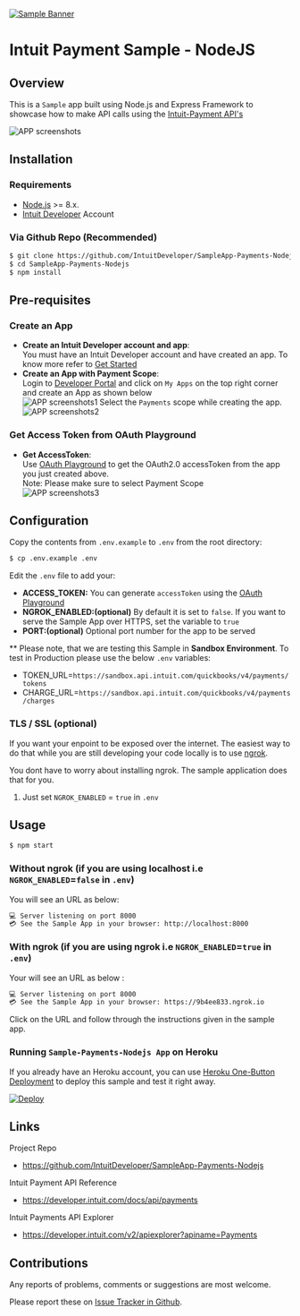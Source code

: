 
[![Sample Banner](public/images/Sample.png)][ss1]

Intuit Payment Sample - NodeJS
==========================================================

## Overview

This is a `Sample` app built using Node.js and Express Framework to showcase how to make API calls using the [Intuit-Payment API's](https://developer.intuit.com/docs/00_quickbooks_payments/2_build/20_explore_the_quickbooks_payments_api)

![APP screenshots](public/images/App.png)


## Installation

### Requirements

* [Node.js](http://nodejs.org) >= 8.x.
* [Intuit Developer](https://developer.intuit.com) Account

### Via Github Repo (Recommended)

```bash
$ git clone https://github.com/IntuitDeveloper/SampleApp-Payments-Nodejs
$ cd SampleApp-Payments-Nodejs
$ npm install
```

## Pre-requisites

### Create an App
* **Create an Intuit Developer account and app**:  
  You must have an Intuit Developer account and have created an app. To know more refer to [Get Started](https://developer.intuit.com/docs/00_quickbooks_online/1_get_started/00_get_started) 
* **Create an App with Payment Scope**:    
  Login to [Developer Portal](https://developer.intuit.com) and click on `My Apps` on the top right corner and create an App as shown below  
  ![APP screenshots1](public/images/App_Create_1.png) 
  Select the `Payments` scope while creating the app.
  ![APP screenshots2](public/images/App_Create_2.png)


### Get Access Token from OAuth Playground
* **Get AccessToken**:  
  Use [OAuth Playground](https://developer.intuit.com/v2/ui#/playground) to get the OAuth2.0 accessToken from the app you just created above.   
  Note: Please make sure to select Payment Scope   
  ![APP screenshots3](public/images/App_Create_3.png)

## Configuration

Copy the contents from `.env.example` to `.env` from the root directory:
```bash
$ cp .env.example .env
```
Edit the `.env` file to add your:  

* **ACCESS_TOKEN:** You can generate `accessToken` using the [OAuth Playground](https://developer.intuit.com/v2/ui#/playground)
* **NGROK_ENABLED:(optional)** By default it is set to `false`. If you want to serve the Sample App over HTTPS, set the variable to `true` 
* **PORT:(optional)** Optional port number for the app to be served

** Please note, that we are testing this Sample in **Sandbox Environment**. To test in Production please use the below `.env` variables:
* TOKEN_URL=`https://sandbox.api.intuit.com/quickbooks/v4/payments/tokens`    
* CHARGE_URL=`https://sandbox.api.intuit.com/quickbooks/v4/payments/charges`



### TLS / SSL (**optional**)

If you want your enpoint to be exposed over the internet. The easiest way to do that while you are still developing your code locally is to use [ngrok](https://ngrok.com/).  

You dont have to worry about installing ngrok. The sample application does that for you.   
1. Just set `NGROK_ENABLED` = `true` in `.env` 


## Usage

```bash
$ npm start
```

### Without ngrok (if you are using localhost i.e `NGROK_ENABLED`=`false` in `.env`)
You will see an URL as below:
```bash
💻 Server listening on port 8000  
💳 See the Sample App in your browser: http://localhost:8000
```


### With ngrok (if you are using ngrok i.e `NGROK_ENABLED`=`true` in `.env`)

Your will see an URL as below : 
```bash
💻 Server listening on port 8000  
💳 See the Sample App in your browser: https://9b4ee833.ngrok.io
```

Click on the URL and follow through the instructions given in the sample app.


### Running `Sample-Payments-Nodejs App` on Heroku

If you already have an Heroku account, you can use [Heroku One-Button Deployment](https://devcenter.heroku.com/articles/heroku-button) to deploy this sample and test it right away.

[![Deploy](https://www.herokucdn.com/deploy/button.svg)](https://heroku.com/deploy)



## Links

Project Repo

* https://github.com/IntuitDeveloper/SampleApp-Payments-Nodejs

Intuit Payment API Reference

* https://developer.intuit.com/docs/api/payments

Intuit Payments API Explorer

* https://developer.intuit.com/v2/apiexplorer?apiname=Payments

## Contributions

Any reports of problems, comments or suggestions are most welcome.

Please report these on [Issue Tracker in Github](https://github.com/IntuitDeveloper/SampleApp-Payments-Nodejs/issues).


[ss1]: https://help.developer.intuit.com/s/samplefeedback?cid=9010&repoName=SampleApp-Payments-Nodejs
